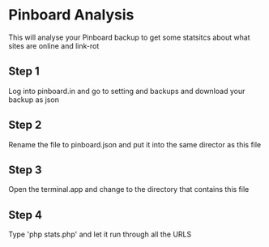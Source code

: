# Pinboard Analysis
This will analyse your Pinboard backup to get some statsitcs about what sites are online and link-rot

## Step 1
Log into pinboard.in and go to setting and backups and download your backup as json

## Step 2
Rename the file to pinboard.json and put it into the same director as this file

## Step 3
Open the terminal.app and change to the directory that contains this file

## Step 4
Type 'php stats.php' and let it run through all the URLS

